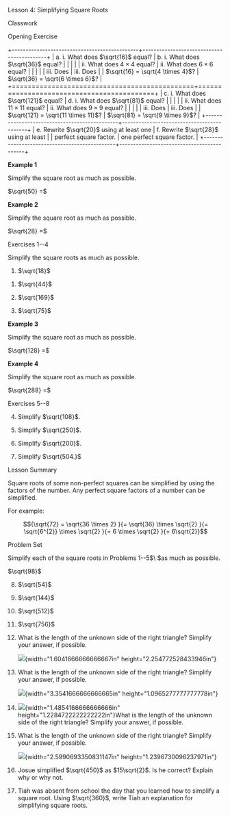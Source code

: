 Lesson 4: Simplifying Square Roots

Classwork

Opening Exercise

+----------------------------------------------+-------------------------------------------+
| a.  i.  What does $\sqrt{16}$ equal?         | b.  i.  What does $\sqrt{36}$ equal?      |
|                                              |                                           |
|     ii. What does $4 \times 4$ equal?        |     ii. What does $6 \times 6$ equal?     |
|                                              |                                           |
|     iii. Does                                |     iii. Does                             |
|          $\sqrt{16} = \sqrt{4 \times 4}$?    |          $\sqrt{36} = \sqrt{6 \times 6}$? |
+==============================================+===========================================+
| c.  i.  What does $\sqrt{121}$ equal?        | d.  i.  What does $\sqrt{81}$ equal?      |
|                                              |                                           |
|     ii. What does $11 \times 11$ equal?      |     ii. What does $9 \times 9$ equal?     |
|                                              |                                           |
|     iii. Does                                |     iii. Does                             |
|          $\sqrt{121} = \sqrt{11 \times 11}$? |          $\sqrt{81} = \sqrt{9 \times 9}$? |
+----------------------------------------------+-------------------------------------------+
| e.  Rewrite $\sqrt{20}$ using at least one   | f.  Rewrite $\sqrt{28}$ using at least    |
|     perfect square factor.                   |     one perfect square factor.            |
+----------------------------------------------+-------------------------------------------+

**Example 1**

Simplify the square root as much as possible.

$\sqrt{50} =$

**Example 2**

Simplify the square root as much as possible.

$\sqrt{28} =$

Exercises 1--4

Simplify the square roots as much as possible.

1.  $\sqrt{18}$

<!-- -->

1.  $\sqrt{44}$

2.  $\sqrt{169}$

3.  $\sqrt{75}$

**Example 3**

Simplify the square root as much as possible.

$\sqrt{128} =$

**Example 4**

Simplify the square root as much as possible.

$\sqrt{288} =$

Exercises 5--8

4.  Simplify $\sqrt{108}$.

5.  Simplify $\sqrt{250}$.

6.  Simplify $\sqrt{200}$.

7.  Simplify $\sqrt{504.}$

Lesson Summary

Square roots of some non-perfect squares can be simplified by using the
factors of the number. Any perfect square factors of a number can be
simplified.

For example:

$${\sqrt{72} = \sqrt{36 \times 2}
}{= \sqrt{36} \times \sqrt{2}
}{= \sqrt{6^{2}} \times \sqrt{2}
}{= 6 \times \sqrt{2}
}{= 6\sqrt{2}}$$

Problem Set

Simplify each of the square roots in Problems 1--5$\ $as much as
possible.

$\sqrt{98}$

8.  $\sqrt{54}$

9.  $\sqrt{144}$

10. $\sqrt{512}$

11. $\sqrt{756}$

12. What is the length of the unknown side of the right triangle?
    Simplify your answer, if possible.

    ![](.\grade8lessonsmd\media/media/image1.png){width="1.6041666666666667in"
    height="2.254772528433946in"}

13. What is the length of the unknown side of the right triangle?
    Simplify your answer, if possible.

    ![](.\grade8lessonsmd\media/media/image2.png){width="3.3541666666666665in"
    height="1.0965277777777778in"}

14. ![](.\grade8lessonsmd\media/media/image3.png){width="1.4854166666666666in"
    height="1.2284722222222222in"}What is the length of the unknown side
    of the right triangle? Simplify your answer, if possible.

15. What is the length of the unknown side of the right triangle?
    Simplify your answer, if possible.

    ![](.\grade8lessonsmd\media/media/image4.png){width="2.5990693350831147in"
    height="1.2396730096237971in"}

16. Josue simplified $\sqrt{450}$ as $15\sqrt{2}$. Is he correct?
    Explain why or why not.

17. Tiah was absent from school the day that you learned how to simplify
    a square root. Using $\sqrt{360}$, write Tiah an explanation for
    simplifying square roots.
